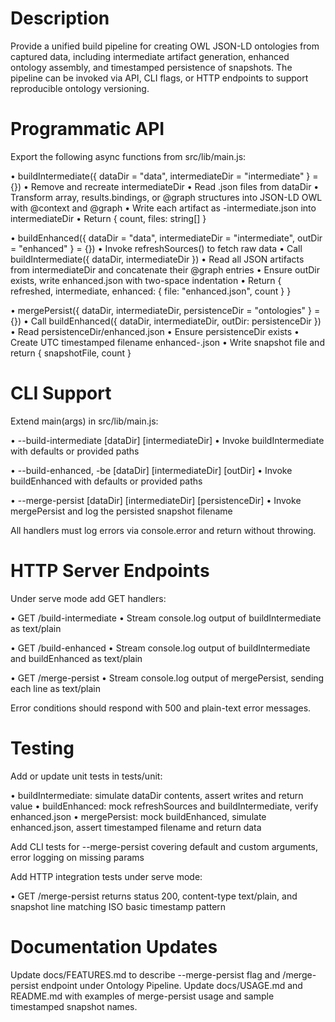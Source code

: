 # Description
Provide a unified build pipeline for creating OWL JSON-LD ontologies from captured data, including intermediate artifact generation, enhanced ontology assembly, and timestamped persistence of snapshots. The pipeline can be invoked via API, CLI flags, or HTTP endpoints to support reproducible ontology versioning.

# Programmatic API
Export the following async functions from src/lib/main.js:

• buildIntermediate({ dataDir = "data", intermediateDir = "intermediate" } = {})
  • Remove and recreate intermediateDir
  • Read .json files from dataDir
  • Transform array, results.bindings, or @graph structures into JSON-LD OWL with @context and @graph
  • Write each artifact as <name>-intermediate.json into intermediateDir
  • Return { count, files: string[] }

• buildEnhanced({ dataDir = "data", intermediateDir = "intermediate", outDir = "enhanced" } = {})
  • Invoke refreshSources() to fetch raw data
  • Call buildIntermediate({ dataDir, intermediateDir })
  • Read all JSON artifacts from intermediateDir and concatenate their @graph entries
  • Ensure outDir exists, write enhanced.json with two-space indentation
  • Return { refreshed, intermediate, enhanced: { file: "enhanced.json", count } }

• mergePersist({ dataDir, intermediateDir, persistenceDir = "ontologies" } = {})
  • Call buildEnhanced({ dataDir, intermediateDir, outDir: persistenceDir })
  • Read persistenceDir/enhanced.json
  • Ensure persistenceDir exists
  • Create UTC timestamped filename enhanced-<YYYYMMDDThhmmssZ>.json
  • Write snapshot file and return { snapshotFile, count }

# CLI Support
Extend main(args) in src/lib/main.js:

• --build-intermediate [dataDir] [intermediateDir]
  • Invoke buildIntermediate with defaults or provided paths

• --build-enhanced, -be [dataDir] [intermediateDir] [outDir]
  • Invoke buildEnhanced with defaults or provided paths

• --merge-persist [dataDir] [intermediateDir] [persistenceDir]
  • Invoke mergePersist and log the persisted snapshot filename

All handlers must log errors via console.error and return without throwing.

# HTTP Server Endpoints
Under serve mode add GET handlers:

• GET /build-intermediate
  • Stream console.log output of buildIntermediate as text/plain

• GET /build-enhanced
  • Stream console.log output of buildIntermediate and buildEnhanced as text/plain

• GET /merge-persist
  • Stream console.log output of mergePersist, sending each line as text/plain

Error conditions should respond with 500 and plain-text error messages.

# Testing
Add or update unit tests in tests/unit:

• buildIntermediate: simulate dataDir contents, assert writes and return value
• buildEnhanced: mock refreshSources and buildIntermediate, verify enhanced.json
• mergePersist: mock buildEnhanced, simulate enhanced.json, assert timestamped filename and return data

Add CLI tests for --merge-persist covering default and custom arguments, error logging on missing params

Add HTTP integration tests under serve mode:

• GET /merge-persist returns status 200, content-type text/plain, and snapshot line matching ISO basic timestamp pattern

# Documentation Updates
Update docs/FEATURES.md to describe --merge-persist flag and /merge-persist endpoint under Ontology Pipeline.
Update docs/USAGE.md and README.md with examples of merge-persist usage and sample timestamped snapshot names.